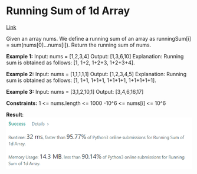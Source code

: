 # Running Sum of 1d Array 
[Link](https://leetcode.com/problems/running-sum-of-1d-array/)

Given an array nums. We define a running sum of an array as runningSum[i] = sum(nums[0]…nums[i]).
Return the running sum of nums.

**Example 1:**
Input: nums = [1,2,3,4]
Output: [1,3,6,10]
Explanation: Running sum is obtained as follows: [1, 1+2, 1+2+3, 1+2+3+4].

**Example 2:**
Input: nums = [1,1,1,1,1]
Output: [1,2,3,4,5]
Explanation: Running sum is obtained as follows: [1, 1+1, 1+1+1, 1+1+1+1, 1+1+1+1+1].

**Example 3:**
Input: nums = [3,1,2,10,1]
Output: [3,4,6,16,17]

**Constraints:**
1 <= nums.length <= 1000
-10^6 <= nums[i] <= 10^6

**Result**:
![Result image](https://github.com/SanjampreetSingh/PP/blob/master/LeetCode/Array%20Code/Running%20Sum%20of%201d%20Array/image.jpg)